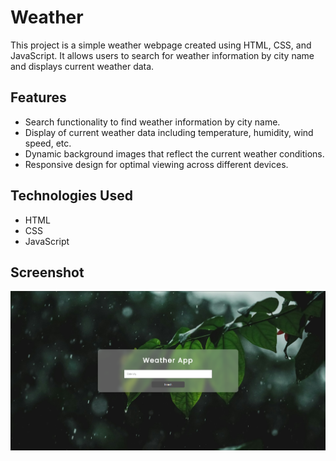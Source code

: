 # Weather
This project is a simple weather webpage created using HTML, CSS, and JavaScript. It allows users to search for weather information by city name and displays current weather data.

## Features
- Search functionality to find weather information by city name.
- Display of current weather data including temperature, humidity, wind speed, etc.
- Dynamic background images that reflect the current weather conditions.
- Responsive design for optimal viewing across different devices.

## Technologies Used
- HTML
- CSS
- JavaScript
  
## Screenshot
![Screenshot](https://github.com/Seemran26/BYTEUPRISE_WD_04-/blob/main/output.png)
